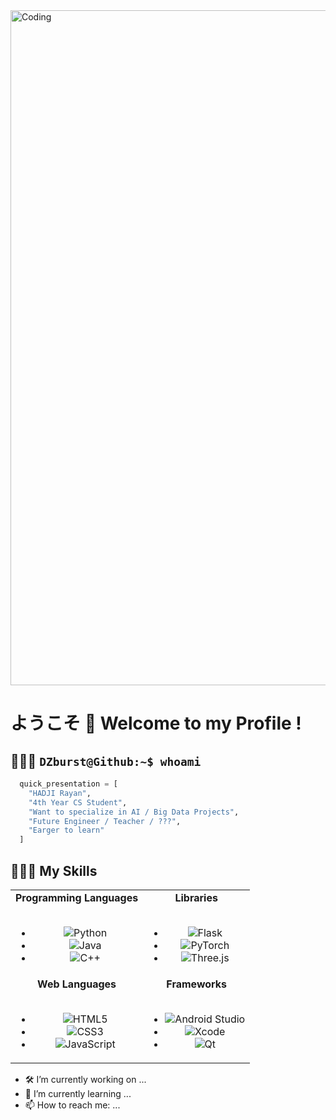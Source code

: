 <img align="center" alt="Coding" width="1080" src="https://64.media.tumblr.com/f815c83455206f1e8f7479b79a906688/tumblr_pmm0yxcBZO1wwjnmro1_1280.gif">

# ようこそ 👋 Welcome to my Profile !

## 🙋🏻‍♂️ ```DZburst@Github:~$ whoami```

```python
  quick_presentation = [
    "HADJI Rayan",
    "4th Year CS Student",
    "Want to specialize in AI / Big Data Projects",
    "Future Engineer / Teacher / ???",
    "Earger to learn"
  ]
```

## 👨🏻‍💻 My Skills

<table align="center">
  <tr>
    <td align="center">
      <b>Programming Languages</b>
      <br><br>
      <ul>
        <li>
          <img src="https://img.shields.io/badge/Python-3670A0?style=for-the-badge&logo=python&logoColor=ffdd54" alt="Python">
        </li>
        <li>
          <img src="https://img.shields.io/badge/Java-ED8B00?style=for-the-badge&logo=java&logoColor=white" alt="Java">
        </li>
        <li>
          <img src="https://img.shields.io/badge/C++-00599C?style=for-the-badge&logo=c%2B%2B&logoColor=white" alt="C++">
        </li>
      </ul>
    </td>
    <td align="center">
      <b>Libraries</b>
      <br><br>
      <ul>
        <li>
          <img src="https://img.shields.io/badge/Flask-000000?style=for-the-badge&logo=flask&logoColor=white" alt="Flask">
        </li>
        <li>
          <img src="https://img.shields.io/badge/PyTorch-EE4C2C?style=for-the-badge&logo=pytorch&logoColor=white" alt="PyTorch">
        </li>
        <li>
          <img src="https://img.shields.io/badge/Three.js-000000?style=for-the-badge&logo=three.js&logoColor=white" alt="Three.js">
        </li>
      </ul>
    </td>
  </tr>
  <tr>
    <td align="center">
      <b>Web Languages</b>
      <br><br>
      <ul>
        <li>
          <img src="https://img.shields.io/badge/HTML5-E34F26?style=for-the-badge&logo=html5&logoColor=white" alt="HTML5">
        </li>
        <li>
          <img src="https://img.shields.io/badge/CSS3-1572B6?style=for-the-badge&logo=css3&logoColor=white" alt="CSS3">
        </li>
        <li>
          <img src="https://img.shields.io/badge/JavaScript-F7DF1E?style=for-the-badge&logo=javascript&logoColor=black" alt="JavaScript">
        </li>
      </ul>
    </td>
    <td align="center">
      <b>Frameworks</b>
      <br><br>
      <ul>
        <li>
          <img src="https://img.shields.io/badge/Android%20Studio-3DDC84?style=for-the-badge&logo=android-studio&logoColor=white" alt="Android Studio">
        </li>
        <li>
          <img src="https://img.shields.io/badge/Xcode-007ACC?style=for-the-badge&logo=xcode&logoColor=white" alt="Xcode">
        </li>
        <li>
          <img src="https://img.shields.io/badge/Qt-41CD52?style=for-the-badge&logo=qt&logoColor=white" alt="Qt">
        </li>
      </ul>
    </td>
  </tr>
</table>



- 🛠️ I’m currently working on ...
- 🌱 I’m currently learning ...
- 📫 How to reach me: ...
